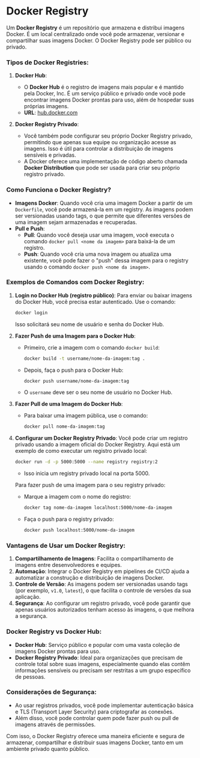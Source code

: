 # Docker Registry

Um **Docker Registry** é um repositório que armazena e distribui imagens Docker. É um local centralizado onde você pode armazenar, versionar e compartilhar suas imagens Docker. O Docker Registry pode ser público ou privado.

### Tipos de Docker Registries:

1. **Docker Hub**:
   - O **Docker Hub** é o registro de imagens mais popular e é mantido pela Docker, Inc. É um serviço público e privado onde você pode encontrar imagens Docker prontas para uso, além de hospedar suas próprias imagens.
   - **URL**: [hub.docker.com](https://hub.docker.com/)

2. **Docker Registry Privado**:
   - Você também pode configurar seu próprio Docker Registry privado, permitindo que apenas sua equipe ou organização acesse as imagens. Isso é útil para controlar a distribuição de imagens sensíveis e privadas.
   - A Docker oferece uma implementação de código aberto chamada **Docker Distribution** que pode ser usada para criar seu próprio registro privado.

### Como Funciona o Docker Registry?

- **Imagens Docker**: Quando você cria uma imagem Docker a partir de um `Dockerfile`, você pode armazená-la em um registry. As imagens podem ser versionadas usando tags, o que permite que diferentes versões de uma imagem sejam armazenadas e recuperadas.
- **Pull e Push**: 
  - **Pull**: Quando você deseja usar uma imagem, você executa o comando `docker pull <nome da imagem>` para baixá-la de um registro.
  - **Push**: Quando você cria uma nova imagem ou atualiza uma existente, você pode fazer o "push" dessa imagem para o registry usando o comando `docker push <nome da imagem>`.

### Exemplos de Comandos com Docker Registry:

1. **Login no Docker Hub (registro público)**:
   Para enviar ou baixar imagens do Docker Hub, você precisa estar autenticado. Use o comando:
   ```bash
   docker login
   ```
   Isso solicitará seu nome de usuário e senha do Docker Hub.

2. **Fazer Push de uma Imagem para o Docker Hub**:
   - Primeiro, crie a imagem com o comando `docker build`:
     ```bash
     docker build -t username/nome-da-imagem:tag .
     ```
   - Depois, faça o push para o Docker Hub:
     ```bash
     docker push username/nome-da-imagem:tag
     ```
   - O `username` deve ser o seu nome de usuário no Docker Hub.

3. **Fazer Pull de uma Imagem do Docker Hub**:
   - Para baixar uma imagem pública, use o comando:
     ```bash
     docker pull nome-da-imagem:tag
     ```

4. **Configurar um Docker Registry Privado**:
   Você pode criar um registro privado usando a imagem oficial do Docker Registry. Aqui está um exemplo de como executar um registro privado local:
   ```bash
   docker run -d -p 5000:5000 --name registry registry:2
   ```
   - Isso inicia um registry privado local na porta 5000.

   Para fazer push de uma imagem para o seu registry privado:
   - Marque a imagem com o nome do registro:
     ```bash
     docker tag nome-da-imagem localhost:5000/nome-da-imagem
     ```
   - Faça o push para o registry privado:
     ```bash
     docker push localhost:5000/nome-da-imagem
     ```

### Vantagens de Usar um Docker Registry:

1. **Compartilhamento de Imagens**: Facilita o compartilhamento de imagens entre desenvolvedores e equipes.
2. **Automação**: Integrar o Docker Registry em pipelines de CI/CD ajuda a automatizar a construção e distribuição de imagens Docker.
3. **Controle de Versão**: As imagens podem ser versionadas usando tags (por exemplo, `v1.0`, `latest`), o que facilita o controle de versões da sua aplicação.
4. **Segurança**: Ao configurar um registro privado, você pode garantir que apenas usuários autorizados tenham acesso às imagens, o que melhora a segurança.

### Docker Registry vs Docker Hub:
- **Docker Hub**: Serviço público e popular com uma vasta coleção de imagens Docker prontas para uso.
- **Docker Registry Privado**: Ideal para organizações que precisam de controle total sobre suas imagens, especialmente quando elas contêm informações sensíveis ou precisam ser restritas a um grupo específico de pessoas.

### Considerações de Segurança:
- Ao usar registros privados, você pode implementar autenticação básica e TLS (Transport Layer Security) para criptografar as conexões.
- Além disso, você pode controlar quem pode fazer push ou pull de imagens através de permissões.

Com isso, o Docker Registry oferece uma maneira eficiente e segura de armazenar, compartilhar e distribuir suas imagens Docker, tanto em um ambiente privado quanto público.